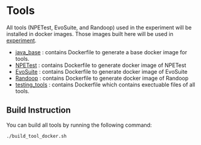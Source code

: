 # Tools

All tools (NPETest, EvoSuite, and Randoop) used in the experiment will be installed in docker images. Those images built here will be used in [experiment](../experiment).

* [java_base](./java_base) : contains Dockerfile to generate a base docker image for tools.
* [NPETest](./npetest) : contains Dockerfile to generate docker image of NPETest
* [EvoSuite](./evosuite) : contains Dockerfile to generate docker image of EvoSuite
* [Randoop](./randoop) : contains Dockerfile to generate docker image of Randoop
* [testing_tools](./testing_tools) : contains Dockerfile which contains exectuable files of all tools.

## Build Instruction

You can build all tools by running the following command:
```
./build_tool_docker.sh
```

